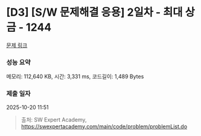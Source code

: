 # [D3] [S/W 문제해결 응용] 2일차 - 최대 상금 - 1244 

[문제 링크](https://swexpertacademy.com/main/code/problem/problemDetail.do?contestProbId=AV15Khn6AN0CFAYD) 

### 성능 요약

메모리: 112,640 KB, 시간: 3,331 ms, 코드길이: 1,489 Bytes

### 제출 일자

2025-10-20 11:51



> 출처: SW Expert Academy, https://swexpertacademy.com/main/code/problem/problemList.do